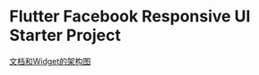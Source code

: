 # Flutter Facebook Responsive UI Starter Project

[文档和Widget的架构图](https://app.diagrams.net/index.html#G183A5x2v5yyEFubuN2p12_dPx3yt6SJu-)